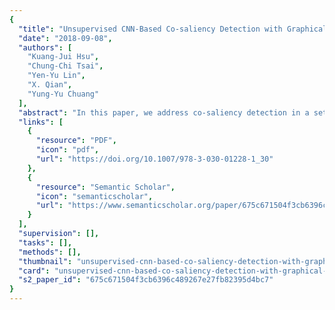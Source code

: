 ```yaml
---
{
  "title": "Unsupervised CNN-Based Co-saliency Detection with Graphical Optimization",
  "date": "2018-09-08",
  "authors": [
    "Kuang-Jui Hsu",
    "Chung-Chi Tsai",
    "Yen-Yu Lin",
    "X. Qian",
    "Yung-Yu Chuang"
  ],
  "abstract": "In this paper, we address co-saliency detection in a set of images jointly covering objects of a specific class by an unsupervised convolutional neural network (CNN). Our method does not require any additional training data in the form of object masks. We decompose co-saliency detection into two sub-tasks, single-image saliency detection and cross-image co-occurrence region discovery corresponding to two novel unsupervised losses, the single-image saliency (SIS) loss and the co-occurrence (COOC) loss. The two losses are modeled on a graphical model where the former and the latter act as the unary and pairwise terms, respectively. These two tasks can be jointly optimized for generating co-saliency maps of high quality. Furthermore, the quality of the generated co-saliency maps can be enhanced via two extensions: map sharpening by self-paced learning and boundary preserving by fully connected conditional random fields. Experiments show that our method achieves superior results, even outperforming many supervised methods.",
  "links": [
    {
      "resource": "PDF",
      "icon": "pdf",
      "url": "https://doi.org/10.1007/978-3-030-01228-1_30"
    },
    {
      "resource": "Semantic Scholar",
      "icon": "semanticscholar",
      "url": "https://www.semanticscholar.org/paper/675c671504f3cb6396c489267e27fb82395d4bc7"
    }
  ],
  "supervision": [],
  "tasks": [],
  "methods": [],
  "thumbnail": "unsupervised-cnn-based-co-saliency-detection-with-graphical-optimization-thumb.jpg",
  "card": "unsupervised-cnn-based-co-saliency-detection-with-graphical-optimization-card.jpg",
  "s2_paper_id": "675c671504f3cb6396c489267e27fb82395d4bc7"
}
---
```


